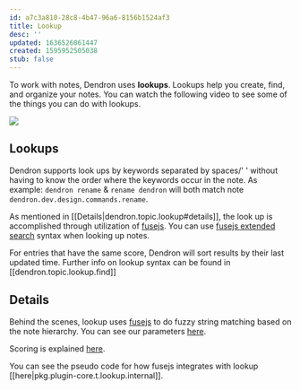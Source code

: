 ```yaml
---
id: a7c3a810-28c8-4b47-96a6-8156b1524af3
title: Lookup
desc: ''
updated: 1636526061447
created: 1595952505038
stub: false
---
```


To work with notes, Dendron uses  **lookups**. Lookups help you create, find, and organize your notes. You can watch the following video to see some of the things you can do with lookups.

<a href="https://www.loom.com/share/a409a621763548d395e48c9d4380cbe7"><img style="" src="https://cdn.loom.com/sessions/thumbnails/a409a621763548d395e48c9d4380cbe7-1600813345789-with-play.gif"> </a>

## Lookups
Dendron supports look ups by keywords separated by spaces/' ' without having to know the order where the keywords occur in the note. As example: `dendron rename` & `rename dendron` will both match note `dendron.dev.design.commands.rename`.

As mentioned in [[Details|dendron.topic.lookup#details]], the look up is accomplished through utilization of [fusejs](https://fusejs.io/). You can use [fusejs extended search](https://fusejs.io/examples.html#extended-search) syntax when looking up notes.  

For entries that have the same score, Dendron will sort results by their last updated time. Further info on lookup syntax can be found in [[dendron.topic.lookup.find]]

## Details

Behind the scenes, lookup uses [fusejs](https://fusejs.io/) to do fuzzy string matching based on the note hierarchy. You can see our parameters [here](https://github.com/dendronhq/dendron/blob/master/packages/common-all/src/fuse.ts#L31).

Scoring is explained [here](https://fusejs.io/concepts/scoring-theory.html).

You can see the pseudo code for how fusejs integrates with lookup [[here|pkg.plugin-core.t.lookup.internal]].


